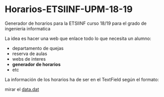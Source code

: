 # Horarios-ETSIINF-UPM-18-19
Generador de horarios para la ETSIINF curso 18/19 para el grado de ingenieria informatica

La idea es hacer una web que enlace todo lo que necesita un alumno:
- departamento de quejas
- reserva de aulas
- webs de interes
- **generador de horarios**
- etc


La información de los horarios ha de ser en el TextField según el formato:

mirar el [data.dat](/ImportData/data.dat)

